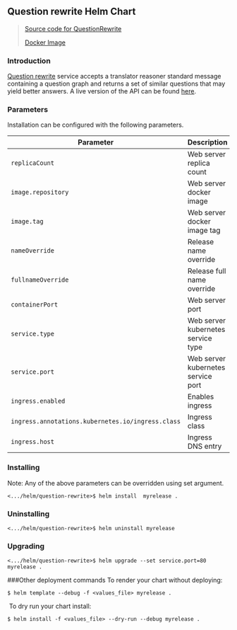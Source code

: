 Question rewrite Helm Chart
---
> [Source code for QuestionRewrite](https://github.com/ranking-agent/QuestionRewrite)
>
> [Docker Image](https://hub.docker.com/repository/docker/renciorg/qrw)


### Introduction 

[Question rewrite](https://github.com/ranking-agent/QuestionRewrite) service accepts a translator reasoner standard message containing a question graph and returns a set of similar questions that may yield better answers.
A live version of the API can be found [here](https://questionaugmentation.renci.org/apidocs/).

### Parameters

Installation can be configured with the following parameters.

| Parameter | Description | Default |
| --------- | ----        | ----    | 
| `replicaCount` | Web server replica count  | `1`
| `image.repository` | Web server docker image   | `renciorg/qrw`
| `image.tag` |  Web server docker image tag | `latest`
| `nameOverride` |  Release name override | `nil`
| `fullnameOverride` |  Release full name override | `nil`
| `containerPort` | Web server port  | `6380`
| `service.type` |  Web server kubernetes service type | `ClusterIP`
| `service.port` |  Web server kubernetes service port | `80`
| `ingress.enabled` | Enables ingress  | `True`
| `ingress.annotations.kubernetes.io/ingress.class` | Ingress class  | `nil`
| `ingress.host` |  Ingress DNS entry | `nil`


### Installing 

Note:  Any of the above parameters can be overridden using set argument. 
```shell script
<.../helm/question-rewrite>$ helm install  myrelease . 
```

### Uninstalling
```shell script
<.../helm/question-rewrite>$ helm uninstall myrelease
```

### Upgrading
```shell script
<.../helm/question-rewrite>$ helm upgrade --set service.port=80 myrelease . 
```

###Other deployment commands
To render your chart without deploying:
 
```shell script
$ helm template --debug -f <values_file> myrelease .
```
​
To dry run your chart install: 
```console
$ helm install -f <values_file> --dry-run --debug myrelease .
```

